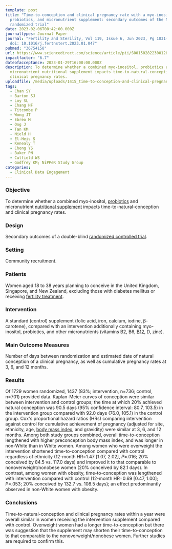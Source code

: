 ```yaml
---
template: post
title: "Time-to-conception and clinical pregnancy rate with a myo-inositol,
  probiotics, and micronutrient supplement: secondary outcomes of the NiPPeR
  randomized trial"
date: 2023-02-06T08:42:00.000Z
journaltypes: Journal Paper
journal: "Fertility and Sterility, Vol 119, Issue 6, Jun 2023, Pg 1031-1042,
  doi: 10.1016/j.fertnstert.2023.01.047"
pubmed: "36754158"
url: https://www.sciencedirect.com/science/article/pii/S0015028223001280
impactfactor: "6.7"
dateofacceptance: 2023-01-29T16:00:00.000Z
description: To determine whether a combined myo-inositol, probiotics and
  micronutrient nutritional supplement impacts time-to-natural-conception and
  clinical pregnancy rates.
uploadfile: /media/uploads/1415_time-to-conception-and-clinical-pregnancy.pdf
tags:
  - Chan SY
  - Barton SJ
  - Loy SL
  - Chang HF
  - Titcombe P
  - Wong JT
  - Ebreo M
  - Ong J
  - Tan KM
  - Nield H
  - El-Heis S
  - Kenealy T
  - Chong YS
  - Baker PN
  - Cutfield WS
  - Godfrey KM; NiPPeR Study Group
categories:
  - Clinical Data Engagement
---
```

<!--StartFragment-->

### Objective

To determine whether a combined myo-inositol, [probiotics](https://www.sciencedirect.com/topics/medicine-and-dentistry/probiotic-agent "Learn more about probiotics from ScienceDirect's AI-generated Topic Pages") and micronutrient [nutritional supplement](https://www.sciencedirect.com/topics/medicine-and-dentistry/nutrition-supplement "Learn more about nutritional supplement from ScienceDirect's AI-generated Topic Pages") impacts time-to-natural-conception and clinical pregnancy rates.

### Design

Secondary outcomes of a double-blind [randomized controlled trial](https://www.sciencedirect.com/topics/medicine-and-dentistry/randomized-controlled-trial "Learn more about randomized controlled trial from ScienceDirect's AI-generated Topic Pages").

### Setting

Community recruitment.

### Patients

Women aged 18 to 38 years planning to conceive in the United Kingdom, Singapore, and New Zealand, excluding those with diabetes mellitus or receiving [fertility treatment](https://www.sciencedirect.com/topics/medicine-and-dentistry/assisted-reproductive-technology "Learn more about fertility treatment from ScienceDirect's AI-generated Topic Pages").

### Intervention

A standard (control) supplement (folic acid, iron, calcium, iodine, β-carotene), compared with an intervention additionally containing myo-inositol, probiotics, and other micronutrients (vitamins B2, B6, [B12](https://www.sciencedirect.com/topics/medicine-and-dentistry/cyanocobalamin "Learn more about B12 from ScienceDirect's AI-generated Topic Pages"), D, zinc).

### Main Outcome Measures

Number of days between randomization and estimated date of natural conception of a clinical pregnancy, as well as cumulative pregnancy rates at 3, 6, and 12 months.

### Results

Of 1729 women randomized, 1437 (83%; intervention, n=736; control, n=701) provided data. Kaplan-Meier curves of conception were similar between intervention and control groups; the time at which 20% achieved natural conception was 90.5 days (95% confidence interval: 80.7, 103.5) in the intervention group compared with 92.0 days (76.0, 105.1) in the control group. Cox's proportional hazard ratios (HRs) comparing intervention against control for cumulative achievement of pregnancy (adjusted for site, ethnicity, age, [body mass index](https://www.sciencedirect.com/topics/medicine-and-dentistry/body-mass-index "Learn more about body mass index from ScienceDirect's AI-generated Topic Pages"), and gravidity) were similar at 3, 6, and 12 months. Among both study groups combined, overall time-to-conception lengthened with higher preconception body mass index, and was longer in non-White than in White women. Among women who were overweight the intervention shortened time-to-conception compared with control regardless of ethnicity (12-month HR=1.47 \[1.07, 2.02], *P*=.016; 20% conceived by 84.5 vs. 117.0 days) and improved it to that comparable to nonoverweight/nonobese women (20% conceived by 82.1 days). In contrast, among women with obesity, time-to-conception was lengthened with intervention compared with control (12-month HR=0.69 \[0.47, 1.00]; *P*=.053; 20% conceived by 132.7 vs. 108.5 days); an effect predominantly observed in non-White women with obesity.

### Conclusions

Time-to-natural-conception and clinical pregnancy rates within a year were overall similar in women receiving the intervention supplement compared with control. Overweight women had a longer time-to-conception but there was suggestion that the supplement may shorten their time-to-conception to that comparable to the nonoverweight/nonobese women. Further studies are required to confirm this.

<!--EndFragment-->